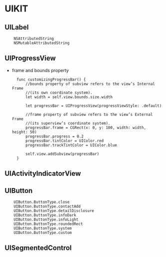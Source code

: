 # UIKIT

## UILabel
        
        NSAttributedString
        NSMutableAttributedString

## UIProgressView
- frame and bounds property
        
        func customizingProgressBar() {
            //bounds property of subview refers to the view’s Internal Frame
            //(its own coordinate system).
            let width = self.view.bounds.size.width
            
            let progressBar = UIProgressView(progressViewStyle: .default)
            
            //frame property of subview refers to the view’s External Frame
            //(its superview’s coordinate system).
            progressBar.frame = CGRect(x: 0, y: 100, width: width, height: 50)
            progressBar.progress = 0.2
            progressBar.tintColor = UIColor.red
            progressBar.trackTintColor = UIColor.blue
            
            self.view.addSubview(progressBar)
        }

## UIActivityIndicatorView

## UIButton
        
        UIButton.ButtonType.close
        UIButton.ButtonType.contactAdd
        UIButton.ButtonType.detailDisclosure
        UIButton.ButtonType.infoDark
        UIButton.ButtonType.infoLight
        UIButton.ButtonType.roundedRect
        UIButton.ButtonType.system
        UIButton.ButtonType.custom

## UISegmentedControl



